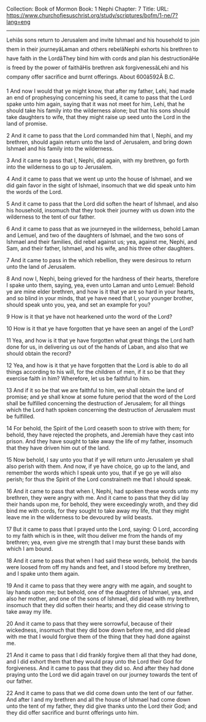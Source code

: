 Collection: Book of Mormon
Book: 1 Nephi
Chapter: 7
Title: 
URL: https://www.churchofjesuschrist.org/study/scriptures/bofm/1-ne/7?lang=eng

---

Lehiâs sons return to Jerusalem and invite Ishmael and his household to join them in their journeyâLaman and others rebelâNephi exhorts his brethren to have faith in the LordâThey bind him with cords and plan his destructionâHe is freed by the power of faithâHis brethren ask forgivenessâLehi and his company offer sacrifice and burnt offerings. About 600â592Â B.C.

1 And now I would that ye might know, that after my father, Lehi, had made an end of prophesying concerning his seed, it came to pass that the Lord spake unto him again, saying that it was not meet for him, Lehi, that he should take his family into the wilderness alone; but that his sons should take daughters to wife, that they might raise up seed unto the Lord in the land of promise.

2 And it came to pass that the Lord commanded him that I, Nephi, and my brethren, should again return unto the land of Jerusalem, and bring down Ishmael and his family into the wilderness.

3 And it came to pass that I, Nephi, did again, with my brethren, go forth into the wilderness to go up to Jerusalem.

4 And it came to pass that we went up unto the house of Ishmael, and we did gain favor in the sight of Ishmael, insomuch that we did speak unto him the words of the Lord.

5 And it came to pass that the Lord did soften the heart of Ishmael, and also his household, insomuch that they took their journey with us down into the wilderness to the tent of our father.

6 And it came to pass that as we journeyed in the wilderness, behold Laman and Lemuel, and two of the daughters of Ishmael, and the two sons of Ishmael and their families, did rebel against us; yea, against me, Nephi, and Sam, and their father, Ishmael, and his wife, and his three other daughters.

7 And it came to pass in the which rebellion, they were desirous to return unto the land of Jerusalem.

8 And now I, Nephi, being grieved for the hardness of their hearts, therefore I spake unto them, saying, yea, even unto Laman and unto Lemuel: Behold ye are mine elder brethren, and how is it that ye are so hard in your hearts, and so blind in your minds, that ye have need that I, your younger brother, should speak unto you, yea, and set an example for you?

9 How is it that ye have not hearkened unto the word of the Lord?

10 How is it that ye have forgotten that ye have seen an angel of the Lord?

11 Yea, and how is it that ye have forgotten what great things the Lord hath done for us, in delivering us out of the hands of Laban, and also that we should obtain the record?

12 Yea, and how is it that ye have forgotten that the Lord is able to do all things according to his will, for the children of men, if it so be that they exercise faith in him? Wherefore, let us be faithful to him.

13 And if it so be that we are faithful to him, we shall obtain the land of promise; and ye shall know at some future period that the word of the Lord shall be fulfilled concerning the destruction of Jerusalem; for all things which the Lord hath spoken concerning the destruction of Jerusalem must be fulfilled.

14 For behold, the Spirit of the Lord ceaseth soon to strive with them; for behold, they have rejected the prophets, and Jeremiah have they cast into prison. And they have sought to take away the life of my father, insomuch that they have driven him out of the land.

15 Now behold, I say unto you that if ye will return unto Jerusalem ye shall also perish with them. And now, if ye have choice, go up to the land, and remember the words which I speak unto you, that if ye go ye will also perish; for thus the Spirit of the Lord constraineth me that I should speak.

16 And it came to pass that when I, Nephi, had spoken these words unto my brethren, they were angry with me. And it came to pass that they did lay their hands upon me, for behold, they were exceedingly wroth, and they did bind me with cords, for they sought to take away my life, that they might leave me in the wilderness to be devoured by wild beasts.

17 But it came to pass that I prayed unto the Lord, saying: O Lord, according to my faith which is in thee, wilt thou deliver me from the hands of my brethren; yea, even give me strength that I may burst these bands with which I am bound.

18 And it came to pass that when I had said these words, behold, the bands were loosed from off my hands and feet, and I stood before my brethren, and I spake unto them again.

19 And it came to pass that they were angry with me again, and sought to lay hands upon me; but behold, one of the daughters of Ishmael, yea, and also her mother, and one of the sons of Ishmael, did plead with my brethren, insomuch that they did soften their hearts; and they did cease striving to take away my life.

20 And it came to pass that they were sorrowful, because of their wickedness, insomuch that they did bow down before me, and did plead with me that I would forgive them of the thing that they had done against me.

21 And it came to pass that I did frankly forgive them all that they had done, and I did exhort them that they would pray unto the Lord their God for forgiveness. And it came to pass that they did so. And after they had done praying unto the Lord we did again travel on our journey towards the tent of our father.

22 And it came to pass that we did come down unto the tent of our father. And after I and my brethren and all the house of Ishmael had come down unto the tent of my father, they did give thanks unto the Lord their God; and they did offer sacrifice and burnt offerings unto him.
